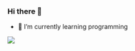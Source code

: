 ### Hi there 👋

- 🌱 I’m currently learning programming

<a href="https://hhpluscertificateofcompletion.oopy.io/">
  <img src="https://static.spartacodingclub.kr/hanghae99/plus/completion/badge_white.svg" />
</a>